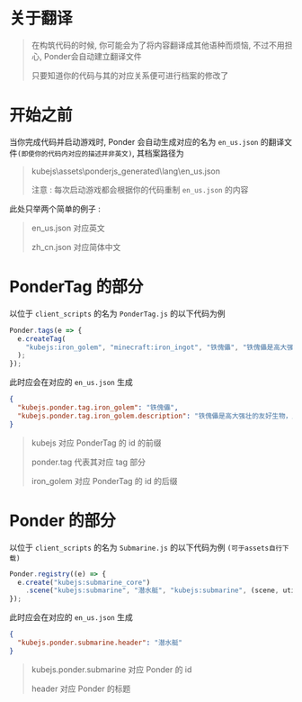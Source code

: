 # 关于翻译

> 在构筑代码的时候, 你可能会为了将内容翻译成其他语种而烦恼, 不过不用担心, Ponder会自动建立翻译文件
>
> 只要知道你的代码与其的对应关系便可进行档案的修改了

# 开始之前

当你完成代码并启动游戏时, Ponder 会自动生成对应的名为 `en_us.json` 的翻译文件`(即使你的代码内对应的描述并非英文)`, 其档案路径为
> kubejs\assets\ponderjs_generated\lang\en_us.json
> 
> 注意 : 每次启动游戏都会根据你的代码重制 `en_us.json` 的内容

此处只举两个简单的例子 :

> en_us.json 对应英文
> 
> zh_cn.json 对应简体中文

# PonderTag 的部分
以位于 `client_scripts` 的名为 `PonderTag.js` 的以下代码为例

```js
Ponder.tags(e => {
  e.createTag(
    "kubejs:iron_golem", "minecraft:iron_ingot", "铁傀儡", "铁傀儡是高大强壮的友好生物，用于保护玩家和村民。"
  );
});
```
此时应会在对应的 `en_us.json` 生成

```json
{
  "kubejs.ponder.tag.iron_golem": "铁傀儡",
  "kubejs.ponder.tag.iron_golem.description": "铁傀儡是高大强壮的友好生物，用于保护玩家和村民。"
}
```
> kubejs  对应 PonderTag 的 id 的前缀
>
> ponder.tag  代表其对应 tag 部分
>
> iron_golem  对应 PonderTag 的 id 的后缀

# Ponder 的部分
以位于 `client_scripts` 的名为 `Submarine.js` 的以下代码为例 `(可于assets自行下载)`

```js
Ponder.registry((e) => {
  e.create("kubejs:submarine_core")
    .scene("kubejs:submarine", "潜水艇", "kubejs:submarine", (scene, utils) => { });
});
```
此时应会在对应的 `en_us.json` 生成

```json
{
  "kubejs.ponder.submarine.header": "潜水艇"
}
```
> kubejs.ponder.submarine  对应 Ponder 的 id
>
> header  对应 Ponder 的标题
